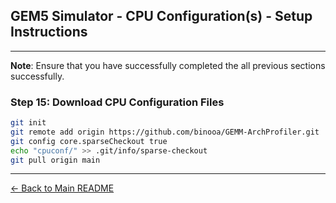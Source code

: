 ## GEM5 Simulator - CPU Configuration(s) - Setup Instructions

---

**Note**: Ensure that you have successfully completed the all previous sections successfully.


### Step 15: Download CPU Configuration Files
```bash
git init
git remote add origin https://github.com/binooa/GEMM-ArchProfiler.git
git config core.sparseCheckout true
echo "cpuconf/" >> .git/info/sparse-checkout
git pull origin main
```

---

[← Back to Main README](../README.md)